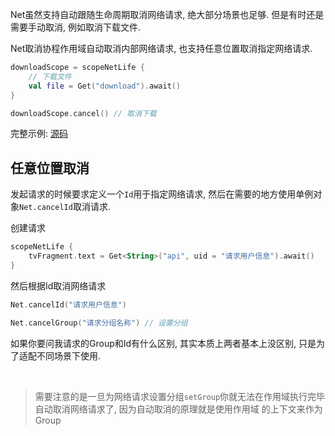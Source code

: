 Net虽然支持自动跟随生命周期取消网络请求, 绝大部分场景也足够. 但是有时还是需要手动取消, 例如取消下载文件.
<br>

Net取消协程作用域自动取消内部网络请求, 也支持任意位置取消指定网络请求.

```kotlin
downloadScope = scopeNetLife {
    // 下载文件
    val file = Get("download").await()
}

downloadScope.cancel() // 取消下载
```
完整示例: [源码](https://github.com/liangjingkanji/Net/blob/master/sample/src/main/java/com/drake/net/sample/ui/fragment/DownloadFileFragment.kt)


## 任意位置取消
发起请求的时候要求定义一个`Id`用于指定网络请求, 然后在需要的地方使用单例对象`Net.cancelId`取消请求.

创建请求
```kotlin
scopeNetLife {
    tvFragment.text = Get<String>("api", uid = "请求用户信息").await()
}
```

然后根据Id取消网络请求
```kotlin
Net.cancelId("请求用户信息")

Net.cancelGroup("请求分组名称") // 设置分组
```

如果你要问我请求的Group和Id有什么区别, 其实本质上两者基本上没区别, 只是为了适配不同场景下使用.

<br>

> 需要注意的是一旦为网络请求设置分组`setGroup`你就无法在作用域执行完毕自动取消网络请求了, 因为自动取消的原理就是使用作用域
的上下文来作为Group